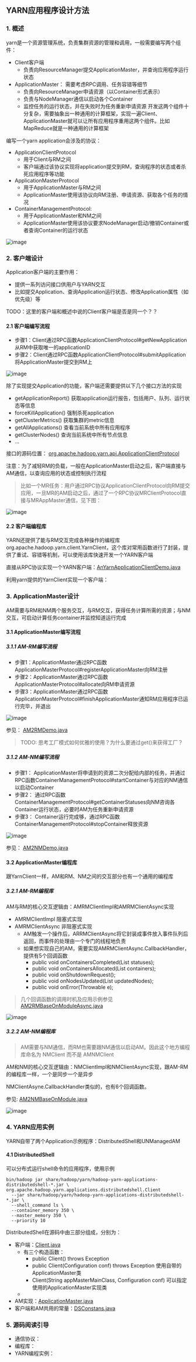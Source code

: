 ## YARN应用程序设计方法

### 1. 概述
yarn是一个资源管理系统，负责集群资源的管理和调用，一般需要编写两个组件：
- Client客户端
    - 负责向ResourceManager提交ApplicationMaster，并查询应用程序运行状态 
- ApplicationMaster： 需要考虑RPC调用、任务容错等细节
    - 负责向ResourceManager申请资源（以Container形式表示）
    - 负责与NodeManager通信以启动各个Container
    - 监控任务的运行状态，并在失败时为任务重新申请资源
开发这两个组件十分复杂，需要抽象出一种通用的计算框架，实现一遍Client、ApplicationMaster就可以让所有应用程序重用这两个组件。比如MapReduce就是一种通用的计算框架

编写一个yarn application会涉及的协议：
- ApplicationClientProtocol
    - 用于Client与RM之间
    - 客户端通过该协议实现将application提交到RM，查询程序的状态或者杀死应用程序等功能
- ApplicationMasterProtocol
    - 用于ApplicationMaster与RM之间
    - ApplicationMaster使用该协议向RM注册、申请资源、获取各个任务的情况
- ContainerManagementProtocol:
    - 用于ApplicationMaster和NM之间
    - ApplicationMaster使用该协议要求NodeManager启动/撤销Container或者查询Container的运行状态

![image](https://github.com/fancyChuan/read-the-source/blob/master/hadoop/img/应用程序设计相关的通信协议.png?raw=true)

### 2. 客户端设计
Application客户端的主要作用：
- 提供一系列访问接口供用户与YARN交互
- 比如提交Application、查询Application运行状态、修改Application属性（如优先级）等

TODO：这里的客户端和概述中说的Client客户端是否是同一个？？

#### 2.1 客户端编写流程
- 步骤1：Client通过RPC函数ApplicationClientProtocol#getNewApplication从RM中获取唯一的applicationID
- 步骤2：Client通过RPC函数ApplicationClientProtocol#submitApplication将ApplicationMaster提交到RM上

![image](https://github.com/fancyChuan/read-the-source/blob/master/hadoop/img/客户端提交应用程序.png?raw=true)

除了实现提交Application的功能，客户端还需要提供以下几个接口方法的实现
- getApplicationReport() 获取application运行报告，包括用户、队列、运行状态等信息
- forceKillApplication() 强制杀死application
- getClusterMetrics() 获取集群的metric信息
- getAllApplications() 查看当前系统中所有应用程序
- getClusterNodes() 查询当前系统中所有节点信息
- ...

接口的源码位置： [org.apache.hadoop.yarn.api.ApplicationClientProtocol](https://github.com/fancychuan/read-the-source/tree/master/hadoop-2.2.0-src/hadoop-yarn-project/hadoop-yarn/hadoop-yarn-api/src/main/java/org/apache/hadoop/yarn/api/ApplicationClientProtocol.java) 

注意：为了减轻RM的负载，一般在ApplicationMaster启动之后，客户端直接与AM通信，以查询应用的状态或控制执行流程
> 比如一个MR任务：用户通过RPC协议ApplicationClientProtocol向RM提交应用，一旦MR的AM启动之后，通过了一个RPC协议MRClientProtocol直接与MRAppMaster通信，见下图：

![image](https://github.com/fancyChuan/read-the-source/blob/master/hadoop/img/客户端获取应用信息及控制应用程序.png?raw=true)

#### 2.2 客户端编程库
YARN还提供了能与RM交互完成各种操作的编程库org.apache.hadoop.yarn.client.YarnClient，这个库对常用函数进行了封装，提供了重试、容错等机制，可以使用该库快速开发一个YARN客户端

直接从RPC协议实现一个YARN客户端：[AnYarnApplicationClientDemo.java](https://github.com/fancychuan/read-the-source/tree/master/hadoop/src/yarn/design/client/AnYarnApplicationClientDemo.java)

利用yarn提供的YarnClient实现一个客户端： 

### 3. ApplicationMaster设计
AM需要与RM和NM两个服务交互，与RM交互，获得任务计算所需的资源；与NM交互，可启动计算任务container并监控知道运行完成
#### 3.1 ApplicationMaster编写流程
##### 3.1.1 AM-RM编写流程
- 步骤1：ApplicationMaster通过RPC函数ApplicationMasterProtocol#registerApplicationMaster向RM注册
- 步骤2：ApplicationMaster通过RPC函数ApplicationMasterProtocol#allocate向RM申请资源
- 步骤3：ApplicationMaster通过RPC函数ApplicationMasterProtocol#finishApplicationMaster通知RM应用程序已运行完毕，并退出

![image](https://github.com/fancyChuan/read-the-source/blob/master/hadoop/img/ApplicationMaster与ResourceManager通信流程.png?raw=true)

参见： [AM2RMDemo.java](https://github.com/fancychuan/read-the-source/tree/master/hadoop/src/yarn/design/client/AM2RMDemo.java)

> TODO: 思考工厂模式如何优雅的使用？为什么要通过get()来获得工厂？

##### 3.1.2 AM-NM编写流程
- 步骤1： ApplicationMaster将申请到的资源二次分配给内部的任务，并通过RPC函数ContainerManagementProtocol#startContainer与对应的NM通信以启动Container
- 步骤2： 通过RPC函数ContainerManagementProtocol#getContainerStatuses向NM咨询各Container运行状态，必要时AM为任务重新申请资源
- 步骤3： Container运行完成够，通过RPC函数ContainerManagementProtocol#stopContainer释放资源

![image](https://github.com/fancyChuan/read-the-source/blob/master/hadoop/img/ApplicationMaster与NodeManager通信流程.png?raw=true)

参见： [AM2NMDemo.java](https://github.com/fancychuan/read-the-source/tree/master/hadoop/src/yarn/design/client/AM2NMDemo.java)

#### 3.2 ApplicationMaster编程库
跟YarnClient一样，AM和RM、NM之间的交互部分也有一个通用的编程库
##### 3.2.1 AM-RM编程库
AM与RM的核心交互逻辑由：AMRMClientImpl和AMRMClientAsync实现
- AMRMClientImpl 阻塞式实现
- AMRMClientAsync 非阻塞式实现
    - AM触发一个操作后，ARRMClientAsync将它封装成事件放入事件队列后返回，而事件的处理由一个专门的线程地负责
    - 如果想实现自己的AM，需要实现AMRMClientAsync.CallbackHandler，提供有5个回调函数
        - public void onContainersCompleted(List<ContainerStatus> statuses);
        - public void onContainersAllocated(List<Container> containers);
        - public void onShutdownRequest();
        - public void onNodesUpdated(List<NodeReport> updatedNodes);
        - public void onError(Throwable e);
> 几个回调函数的调用时机及应用示例参见 [AM2RMBaseOnModuleAsync.java](https://github.com/fancychuan/read-the-source/tree/master/hadoop/src/yarn/design/client/AM2RMBaseOnModuleAsync.java)
    
![image](https://github.com/fancyChuan/read-the-source/blob/master/hadoop/img/AM-RM编程库.png?raw=true)

##### 3.2.2 AM-NM编程库
> AM需要与NM通信，而RM也需要跟NM通信以启动AM。因此这个地方编程库命名为 NMClient 而不是 AMNMClient

AM和NM的核心交互逻辑由：NMClientImpl和NMClientAsync实现，跟AM-RM的编程库一样，一个是同步一个是异步

NMClientAsyne.CallbackHandler类似的，也有6个回调函数。

参见: [AM2NMBaseOnModule.java](https://github.com/fancychuan/read-the-source/tree/master/hadoop/src/yarn/design/client/AM2NMBaseOnModule.java)

![image](https://github.com/fancyChuan/read-the-source/blob/master/hadoop/img/AM-NM编程库.png?raw=true)

### 4. YARN应用实例
YARN自带了两个Application示例程序：DistributedShell和UNManagedAM
#### 4.1 DistributedShell
可以分布式运行shell命令的应用程序，使用示例
```
bin/hadoop jar share/hadoop/yarn/hadoop-yarn-applications-distributedshell-*.jar \
org.apache.hadoop.yarn.applications.distributedshell.Client 
  --jar share/hadoop/yarn/hadoop-yarn-applications-distributedshell-*.jar \
  --shell_command ls \
  --container_memory 350 \
  --master_memory 350 \
  --priority 10
```
DistributedShell在源码中由三部分组成，分别为：
- 客户端：[Client.java](https:github.com/fancychuan/read-the-source/tree/master/hadoop-2.2.0-src/hadoop-yarn-project/hadoop-yarn/hadoop-yarn-applications/hadoop-yarn-applications-distributedshell/src/main/java/org/apache/hadoop/yarn/applications/distributedshell/Client.java)
    - 有三个构造函数：
        - public Client() throws Exception 
        - public Client(Configuration conf) throws Exception 使用自带的ApplicationMaster类
        - Client(String appMasterMainClass, Configuration conf) 可以指定使用的ApplicationMaster实现类
    - 
- AM实现：[ApplicationMaster.java](https:github.com/fancychuan/read-the-source/tree/master/hadoop-2.2.0-src/hadoop-yarn-project/hadoop-yarn/hadoop-yarn-applications/hadoop-yarn-applications-distributedshell/src/main/java/org/apache/hadoop/yarn/applications/distributedshell/ApplicationMaster.java)
- 客户端和AM共用的常量：[DSConstans.java](https:github.com/fancychuan/read-the-source/tree/master/hadoop-2.2.0-src/hadoop-yarn-project/hadoop-yarn/hadoop-yarn-applications/hadoop-yarn-applications-distributedshell/src/main/java/org/apache/hadoop/yarn/applications/distributedshell/DSConstans.java)


### 5. 源码阅读引导
- 通信协议：
- 编程库：
- YARN编程实例：